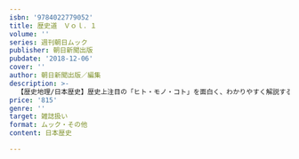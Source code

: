 ```yaml
---
isbn: '9784022779052'
title: 歴史道　Ｖｏｌ．１
volume: ''
series: 週刊朝日ムック
publisher: 朝日新聞出版
pubdate: '2018-12-06'
cover: ''
author: 朝日新聞出版／編集
description: >-
  【歴史地理/日本歴史】歴史上注目の「ヒト・モノ・コト」を面白く、わかりやすく解説する新雑誌『歴史道』。第１号では「戦国武将の家臣団　最強の法則」（仮題）を大特集。織田・徳川・武田ほか、人気武将の家臣団をすべて、網羅。全68ページの別冊小冊子付録も読み応えたっぷり。
price: '815'
genre: ''
target: 雑誌扱い
format: ムック・その他
content: 日本歴史

---
```

